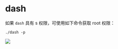 # dash 

如果 `dash` 具有 s 权限，可使用如下命令获取 root 权限：

```
./dash -p
```

![](https://isecurityclub-1253463441.cos.ap-chengdu.myqcloud.com/dash-1.png)
